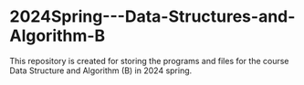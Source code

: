 # 2024Spring---Data-Structures-and-Algorithm-B

This repository is created for storing the programs and files for the course Data Structure and Algorithm (B) in 2024 spring.

